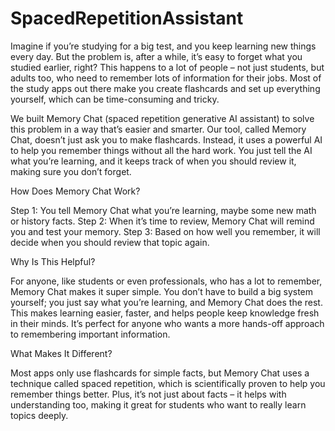 # SpacedRepetitionAssistant


Imagine if you’re studying for a big test, and you keep learning new things every day. But the problem is, after a while, it’s easy to forget what you studied earlier, right? This happens to a lot of people – not just students, but adults too, who need to remember lots of information for their jobs. Most of the study apps out there make you create flashcards and set up everything yourself, which can be time-consuming and tricky.

We built Memory Chat (spaced repetition generative AI assistant) to solve this problem in a way that’s easier and smarter. Our tool, called Memory Chat, doesn’t just ask you to make flashcards. Instead, it uses a powerful AI to help you remember things without all the hard work. You just tell the AI what you’re learning, and it keeps track of when you should review it, making sure you don’t forget.

How Does Memory Chat Work?

Step 1: You tell Memory Chat what you’re learning, maybe some new math or history facts.
Step 2: When it’s time to review, Memory Chat will remind you and test your memory.
Step 3: Based on how well you remember, it will decide when you should review that topic again.


Why Is This Helpful?

For anyone, like students or even professionals, who has a lot to remember, Memory Chat makes it super simple. You don’t have to build a big system yourself; you just say what you’re learning, and Memory Chat does the rest. This makes learning easier, faster, and helps people keep knowledge fresh in their minds. It’s perfect for anyone who wants a more hands-off approach to remembering important information.

What Makes It Different?

Most apps only use flashcards for simple facts, but Memory Chat uses a technique called spaced repetition, which is scientifically proven to help you remember things better. Plus, it’s not just about facts – it helps with understanding too, making it great for students who want to really learn topics deeply.
